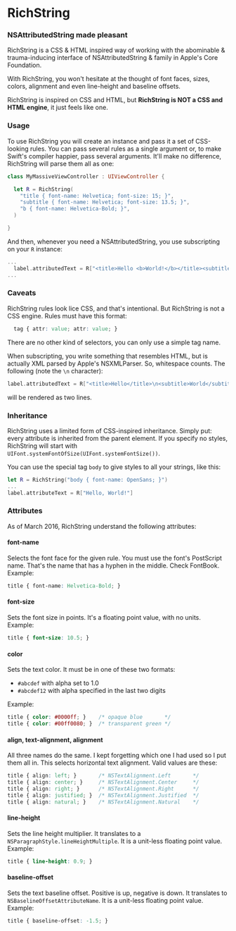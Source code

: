 # RichString
### NSAttributedString made pleasant

RichString is a CSS & HTML inspired way of working with the abominable & trauma-inducing interface of NSAttributedString & family in Apple's Core Foundation.

With RichString, you won't hesitate at the thought of font faces, sizes, colors, alignment and even line-height and baseline offsets.

RichString is inspired on CSS and HTML, but **RichString is NOT a CSS and HTML engine**, it just feels like one.

### Usage

To use RichString you will create an instance and pass it a set of CSS-looking rules. You can pass several rules as a single argument or, to make Swift's compiler happier, pass several arguments. It'll make no difference, RichString will parse them all as one:

```Swift
class MyMassiveViewController : UIViewController {

  let R = RichString(
    "title { font-name: Helvetica; font-size: 15; }",
    "subtitle { font-name: Helvetica; font-size: 13.5; }",
    "b { font-name: Helvetica-Bold; }",
  )

}
```

And then, whenever you need a NSAttributedString, you use subscripting on your `R` instance:

```Swift
...
  label.attributedText = R["<title>Hello <b>World!</b></title><subtitle>A message from RichString</subtitle>"]
...
```

### Caveats

RichString rules look lice CSS, and that's intentional. But RichString is not a CSS engine. Rules must have this format:

```CSS
  tag { attr: value; attr: value; }
```

There are no other kind of selectors, you can only use a simple tag name.

When subscripting, you write something that resembles HTML, but is actually XML parsed by Apple's NSXMLParser. So, whitespace counts. The following (note the `\n` character):

```Swift
label.attributedText = R["<title>Hello</title>\n<subtitle>World</subtitle>"]
```

will be rendered as two lines.

### Inheritance

RichString uses a limited form of CSS-inspired inheritance. Simply put: every attribute is inherited from the parent element. If you specify no styles, RichString will start with `UIFont.systemFontOfSize(UIFont.systemFontSize())`.

You can use the special tag `body` to give styles to all your strings, like this:

```Swift
let R = RichString("body { font-name: OpenSans; }")
...
label.attributeText = R["Hello, World!"]
```

### Attributes

As of March 2016, RichString understand the following attributes:

#### font-name

Selects the font face for the given rule. You must use the font's PostScript name. That's the name that has a hyphen in the middle. Check FontBook. Example:

```CSS
title { font-name: Helvetica-Bold; }
```

#### font-size

Sets the font size in points. It's a floating point value, with no units. Example:

```CSS
title { font-size: 10.5; }
```

#### color

Sets the text color. It must be in one of these two formats:

 * `#abcdef` with alpha set to 1.0
 * `#abcdef12` with alpha specified in the last two digits


 Example:

 ```CSS
title { color: #0000ff; }    /* opaque blue       */
title { color: #00ff0080; }  /* transparent green */
 ```

#### align, text-alignment, alignment

All three names do the same. I kept forgetting which one I had used so I put them all in.
This selects horizontal text alignment. Valid values are these:

```CSS
title { align: left; }       /* NSTextAlignment.Left       */
title { align: center; }     /* NSTextAlignment.Center     */
title { align: right; }      /* NSTextAlignment.Right      */
title { align: justified; }  /* NSTextAlignment.Justified  */
title { align: natural; }    /* NSTextAlignment.Natural    */
```

#### line-height

Sets the line height multiplier. It translates to a `NSParagraphStyle.lineHeightMultiple`. It is a unit-less floating point value. Example:

```CSS
title { line-height: 0.9; }
```

#### baseline-offset

Sets the text baseline offset. Positive is up, negative is down. It translates to `NSBaselineOffsetAttributeName`. It is a unit-less floating point value. Example:

```CSS
title { baseline-offset: -1.5; }
```
